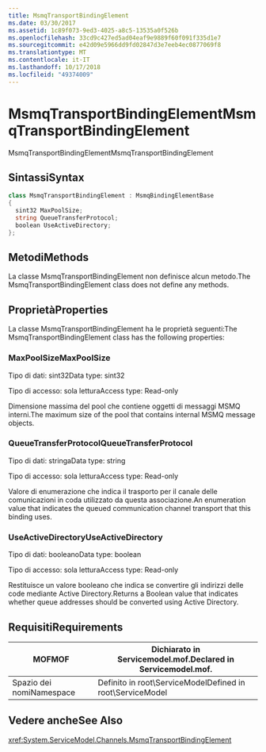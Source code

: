 ```yaml
---
title: MsmqTransportBindingElement
ms.date: 03/30/2017
ms.assetid: 1c89f073-9ed3-4025-a8c5-13535a0f526b
ms.openlocfilehash: 33cd9c427ed5ad04eaf9e9889f60f091f335d1e7
ms.sourcegitcommit: e42d09e5966dd9fd02847d3e7eeb4ec0877069f8
ms.translationtype: MT
ms.contentlocale: it-IT
ms.lasthandoff: 10/17/2018
ms.locfileid: "49374009"
---
```

# <a name="msmqtransportbindingelement"></a><span data-ttu-id="5648b-102">MsmqTransportBindingElement</span><span class="sxs-lookup"><span data-stu-id="5648b-102">MsmqTransportBindingElement</span></span>
<span data-ttu-id="5648b-103">MsmqTransportBindingElement</span><span class="sxs-lookup"><span data-stu-id="5648b-103">MsmqTransportBindingElement</span></span>  
  
## <a name="syntax"></a><span data-ttu-id="5648b-104">Sintassi</span><span class="sxs-lookup"><span data-stu-id="5648b-104">Syntax</span></span>  
  
```csharp
class MsmqTransportBindingElement : MsmqBindingElementBase  
{  
  sint32 MaxPoolSize;  
  string QueueTransferProtocol;  
  boolean UseActiveDirectory;  
};  
```  
  
## <a name="methods"></a><span data-ttu-id="5648b-105">Metodi</span><span class="sxs-lookup"><span data-stu-id="5648b-105">Methods</span></span>  
 <span data-ttu-id="5648b-106">La classe MsmqTransportBindingElement non definisce alcun metodo.</span><span class="sxs-lookup"><span data-stu-id="5648b-106">The MsmqTransportBindingElement class does not define any methods.</span></span>  
  
## <a name="properties"></a><span data-ttu-id="5648b-107">Proprietà</span><span class="sxs-lookup"><span data-stu-id="5648b-107">Properties</span></span>  
 <span data-ttu-id="5648b-108">La classe MsmqTransportBindingElement ha le proprietà seguenti:</span><span class="sxs-lookup"><span data-stu-id="5648b-108">The MsmqTransportBindingElement class has the following properties:</span></span>  
  
### <a name="maxpoolsize"></a><span data-ttu-id="5648b-109">MaxPoolSize</span><span class="sxs-lookup"><span data-stu-id="5648b-109">MaxPoolSize</span></span>  
 <span data-ttu-id="5648b-110">Tipo di dati: sint32</span><span class="sxs-lookup"><span data-stu-id="5648b-110">Data type: sint32</span></span>  
  
 <span data-ttu-id="5648b-111">Tipo di accesso: sola lettura</span><span class="sxs-lookup"><span data-stu-id="5648b-111">Access type: Read-only</span></span>  
  
 <span data-ttu-id="5648b-112">Dimensione massima del pool che contiene oggetti di messaggi MSMQ interni.</span><span class="sxs-lookup"><span data-stu-id="5648b-112">The maximum size of the pool that contains internal MSMQ message objects.</span></span>  
  
### <a name="queuetransferprotocol"></a><span data-ttu-id="5648b-113">QueueTransferProtocol</span><span class="sxs-lookup"><span data-stu-id="5648b-113">QueueTransferProtocol</span></span>  
 <span data-ttu-id="5648b-114">Tipo di dati: stringa</span><span class="sxs-lookup"><span data-stu-id="5648b-114">Data type: string</span></span>  
  
 <span data-ttu-id="5648b-115">Tipo di accesso: sola lettura</span><span class="sxs-lookup"><span data-stu-id="5648b-115">Access type: Read-only</span></span>  
  
 <span data-ttu-id="5648b-116">Valore di enumerazione che indica il trasporto per il canale delle comunicazioni in coda utilizzato da questa associazione.</span><span class="sxs-lookup"><span data-stu-id="5648b-116">An enumeration value that indicates the queued communication channel transport that this binding uses.</span></span>  
  
### <a name="useactivedirectory"></a><span data-ttu-id="5648b-117">UseActiveDirectory</span><span class="sxs-lookup"><span data-stu-id="5648b-117">UseActiveDirectory</span></span>  
 <span data-ttu-id="5648b-118">Tipo di dati: booleano</span><span class="sxs-lookup"><span data-stu-id="5648b-118">Data type: boolean</span></span>  
  
 <span data-ttu-id="5648b-119">Tipo di accesso: sola lettura</span><span class="sxs-lookup"><span data-stu-id="5648b-119">Access type: Read-only</span></span>  
  
 <span data-ttu-id="5648b-120">Restituisce un valore booleano che indica se convertire gli indirizzi delle code mediante Active Directory.</span><span class="sxs-lookup"><span data-stu-id="5648b-120">Returns a Boolean value that indicates whether queue addresses should be converted using Active Directory.</span></span>  
  
## <a name="requirements"></a><span data-ttu-id="5648b-121">Requisiti</span><span class="sxs-lookup"><span data-stu-id="5648b-121">Requirements</span></span>  
  
|<span data-ttu-id="5648b-122">MOF</span><span class="sxs-lookup"><span data-stu-id="5648b-122">MOF</span></span>|<span data-ttu-id="5648b-123">Dichiarato in Servicemodel.mof.</span><span class="sxs-lookup"><span data-stu-id="5648b-123">Declared in Servicemodel.mof.</span></span>|  
|---------|-----------------------------------|  
|<span data-ttu-id="5648b-124">Spazio dei nomi</span><span class="sxs-lookup"><span data-stu-id="5648b-124">Namespace</span></span>|<span data-ttu-id="5648b-125">Definito in root\ServiceModel</span><span class="sxs-lookup"><span data-stu-id="5648b-125">Defined in root\ServiceModel</span></span>|  
  
## <a name="see-also"></a><span data-ttu-id="5648b-126">Vedere anche</span><span class="sxs-lookup"><span data-stu-id="5648b-126">See Also</span></span>  
 <xref:System.ServiceModel.Channels.MsmqTransportBindingElement>
